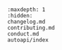 
```{include} readme.md
```

```{toctree}

:maxdepth: 1
:hidden:
changelog.md
contributing.md
conduct.md
autoapi/index

```

